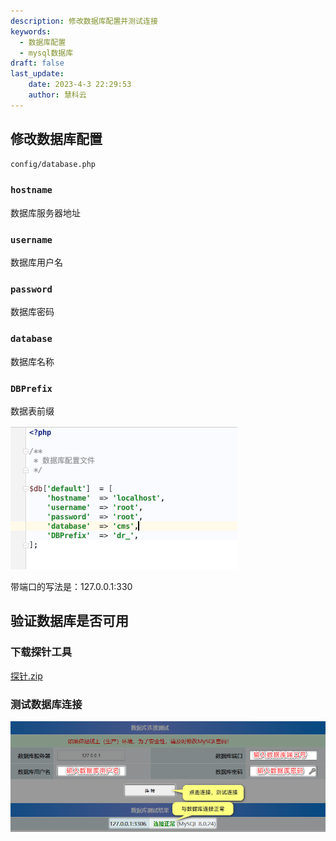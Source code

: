 ```yaml
---
description: 修改数据库配置并测试连接
keywords:
  - 数据库配置
  - mysql数据库
draft: false
last_update:
    date: 2023-4-3 22:29:53
    author: 慧科云
---
```


## 修改数据库配置

```html title='系统框架的数据库配置文件'
config/database.php
```
### `hostname`
数据库服务器地址
### `username`
数据库用户名
### `password`
数据库密码
### `database`
数据库名称
### `DBPrefix`
数据表前缀

![数据库配置文件](./images/202303200942167.png)


带端口的写法是：127.0.0.1:330

## 验证数据库是否可用

### 下载探针工具
[<icon icon="fa-regular fa-file-zipper" size="lg" /> 探针.zip](/探针.zip)

### 测试数据库连接
![检查mysql数据库账号是否正确](./images/202303200915650.png)
